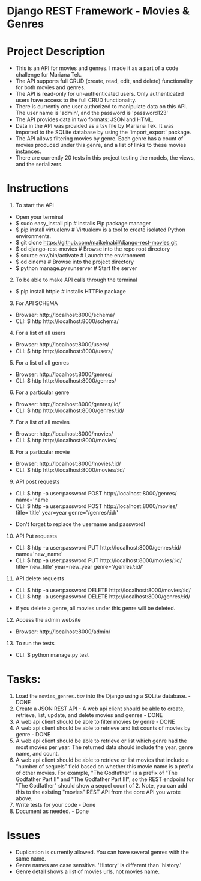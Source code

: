 # Django REST Framework - Movies & Genres

# Project Description
- This is an API for movies and genres. I made it as a part of a code challenge for Mariana Tek.
- The API supports full CRUD (create, read, edit, and delete) functionality for both movies and genres.
- The API is read-only for un-authenticated users. Only authenticated users have access to the full CRUD functionality.
- There is currently one user authorized to manipulate data on this API. The user name is 'admin', and the password is 'password123'
- The API provides data in two formats: JSON and HTML.
- Data in the API was provided as a tsv file by Mariana Tek. It was imported to the SQLite database by using the 'import_export' package.
- The API allows filtering movies by genre. Each genre has a count of movies produced under this genre, and a list of links to these movies instances.
- There are currently 20 tests in this project testing the models, the views, and the serializers.

# Instructions
1. To start the API
  - Open your terminal
  - $ sudo easy_install pip         # installs Pip package manager
  - $ pip install virtualenv				# Virtualenv is a tool to create isolated Python environments.
  - $ git clone https://github.com/maikelnabil/django-rest-movies.git
  - $ cd django-rest-movies         # Browse into the repo root directory
  - $ source env/bin/activate       # Launch the environment
  - $ cd cinema                     # Browse into the project directory
  - $ python manage.py runserver    # Start the server
2. To be able to make API calls through the terminal
  - $ pip install httpie            # installs HTTPie package
3. For API SCHEMA
  - Browser: http://localhost:8000/schema/
  - CLI: $ http http://localhost:8000/schema/
4. For a list of all users
  - Browser: http://localhost:8000/users/
  - CLI: $ http http://localhost:8000/users/
5. For a list of all genres
  - Browser: http://localhost:8000/genres/
  - CLI: $ http http://localhost:8000/genres/
6. For a particular genre
  - Browser: http://localhost:8000/genres/:id/
  - CLI: $ http http://localhost:8000/genres/:id/
7. For a list of all movies
  - Browser: http://localhost:8000/movies/
  - CLI: $ http http://localhost:8000/movies/
8. For a particular movie
  - Browser: http://localhost:8000/movies/:id/
  - CLI: $ http http://localhost:8000/movies/:id/
9. API post requests
  - CLI: $ http -a user:password POST http://localhost:8000/genres/ name='name
  - CLI: $ http -a user:password POST http://localhost:8000/movies/ title='title' year=year genre='/genres/:id/'
* Don't forget to replace the username and password!
10. API Put requests
  - CLI: $ http -a user:password PUT http://localhost:8000/genres/:id/ name='new_name'
  - CLI: $ http -a user:password PUT http://localhost:8000/movies/:id/ title='new_title' year=new_year genre='/genres/:id/'
11. API delete requests
  - CLI: $ http -a user:password DELETE http://localhost:8000/movies/:id/
  - CLI: $ http -a user:password DELETE http://localhost:8000/genres/:id/
* if you delete a genre, all movies under this genre will be deleted.
12. Access the admin website
  - Browser: http://localhost:8000/admin/
13. To run the tests
  - CLI: $ python manage.py test

# Tasks:
1. Load the `movies_genres.tsv` into the Django using a SQLite database. - DONE
2. Create a JSON REST API  - A web api client should be able to create, retrieve, list, update, and delete movies and genres - DONE
3. A web api client should be able to filter movies by genre - DONE
4. A web api client should be able to retrieve and list counts of movies by genre - DONE
5. A web api client should be able to retrieve or list which genre had the most movies per year.  The returned data should include the year, genre name, and count.
6. A web api client should be able to retrieve or list movies that include a "number of sequels" field based on whether this movie name is a prefix of other movies.  For example, "The Godfather" is a prefix of "The Godfather Part II" and "The Godfather Part III", so the REST endpoint for "The Godfather" should show a sequel count of 2.  Note, you can add this to the existing "movies" REST API from the core API you wrote above.
7. Write tests for your code - Done
8. Document as needed. - Done

# Issues
  - Duplication is currently allowed. You can have several genres with the same name.
  - Genre names are case sensitive. 'History' is different than 'history.'
  - Genre detail shows a list of movies urls, not movies name.
